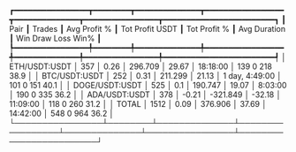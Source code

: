 ┏━━━━━━━━━━━━━━━━┳━━━━━━━━┳━━━━━━━━━━━━━━┳━━━━━━━━━━━━━━━━━┳━━━━━━━━━━━━━━┳━━━━━━━━━━━━━━━━┳━━━━━━━━━━━━━━━━━━━━━━━━┓
┃           Pair ┃ Trades ┃ Avg Profit % ┃ Tot Profit USDT ┃ Tot Profit % ┃   Avg Duration ┃  Win  Draw  Loss  Win% ┃
┡━━━━━━━━━━━━━━━━╇━━━━━━━━╇━━━━━━━━━━━━━━╇━━━━━━━━━━━━━━━━━╇━━━━━━━━━━━━━━╇━━━━━━━━━━━━━━━━╇━━━━━━━━━━━━━━━━━━━━━━━━┩
│  ETH/USDT:USDT │    357 │         0.26 │         296.709 │        29.67 │       18:18:00 │  139     0   218  38.9 │
│  BTC/USDT:USDT │    252 │         0.31 │         211.299 │        21.13 │ 1 day, 4:49:00 │  101     0   151  40.1 │
│ DOGE/USDT:USDT │    525 │          0.1 │         190.747 │        19.07 │        8:03:00 │  190     0   335  36.2 │
│  ADA/USDT:USDT │    378 │        -0.21 │        -321.849 │       -32.18 │       11:09:00 │  118     0   260  31.2 │
│          TOTAL │   1512 │         0.09 │         376.906 │        37.69 │       14:42:00 │  548     0   964  36.2 │
└────────────────┴────────┴──────────────┴─────────────────┴──────────────┴────────────────┴────────────────────────┘
